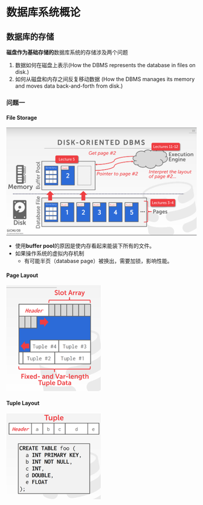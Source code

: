 # 数据库系统概论 

## 数据库的存储 

**磁盘作为基础存储的**数据库系统的存储涉及两个问题

1. 数据如何在磁盘上表示(How the DBMS represents the database in files on disk.) 
2. 如何从磁盘和内存之间反复移动数据 (How the DBMS manages its memory and moves data back-and-forth from disk.) 

### 问题一 

#### File Storage

<img src="./graph/01-storage/01.png"  />

- 使用**buffer pool**的原因是使内存看起来能装下所有的文件。
- 如果操作系统的虚拟内存机制
    - 有可能半页（database page）被换出，需要加锁，影响性能。


#### Page Layout


<img src="./graph/01-storage/02.png" width="250px" />




#### Tuple Layout

<img src="./graph/01-storage/03.png" width="250px" />
















